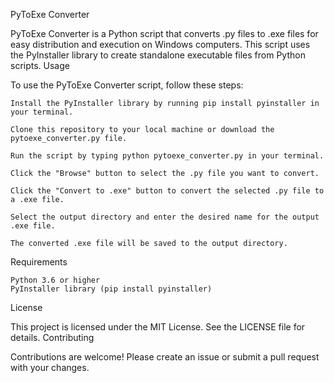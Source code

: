 PyToExe Converter

PyToExe Converter is a Python script that converts .py files to .exe files for easy distribution and execution on Windows computers. This script uses the PyInstaller library to create standalone executable files from Python scripts.
Usage

To use the PyToExe Converter script, follow these steps:

    Install the PyInstaller library by running pip install pyinstaller in your terminal.

    Clone this repository to your local machine or download the pytoexe_converter.py file.

    Run the script by typing python pytoexe_converter.py in your terminal.

    Click the "Browse" button to select the .py file you want to convert.

    Click the "Convert to .exe" button to convert the selected .py file to a .exe file.

    Select the output directory and enter the desired name for the output .exe file.

    The converted .exe file will be saved to the output directory.

Requirements

    Python 3.6 or higher
    PyInstaller library (pip install pyinstaller)

License

This project is licensed under the MIT License. See the LICENSE file for details.
Contributing

Contributions are welcome! Please create an issue or submit a pull request with your changes.
